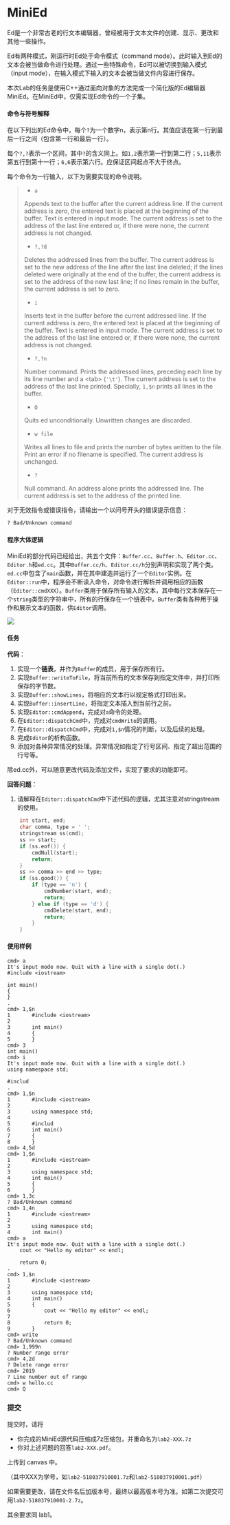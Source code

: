 # MiniEd
Ed是一个非常古老的行文本编辑器，曾经被用于文本文件的创建、显示、更改和其他一些操作。

Ed有两种模式，刚运行时Ed处于命令模式（command mode）。此时输入到Ed的文本会被当做命令进行处理。通过一些特殊命令，Ed可以被切换到输入模式（input mode），在输入模式下输入的文本会被当做文件内容进行保存。

本次Lab的任务是使用C++通过面向对象的方法完成一个简化版的Ed编辑器MiniEd。在MiniEd中，仅需实现Ed命令的一个子集。

#### 命令与符号解释

在以下列出的Ed命令中，每个`?`为一个数字n，表示第n行。其值应该在第一行到最后一行之间（包含第一行和最后一行）。

每个`?,?`表示一个区间，其中`?`的含义同上。如`1,2`表示第一行到第二行；`5,11`表示第五行到第十一行；`6,6`表示第六行。应保证区间起点不大于终点。

每个命令为一行输入，以下为需要实现的命令说明。

> - `a`
>
> Appends text to the buffer after the current address line. If the current address is zero, the entered text is placed at the beginning of the buffer. Text is entered in input mode. The current address is set to the address of the last line entered or, if there were none, the current address is not changed.  
>
> - `?,?d`
>
> Deletes the addressed lines from the buffer. The current address is set to the new address of the line after the last line deleted; if the lines deleted were originally at the end of the buffer, the current address is set to the address of the new last line; if no lines remain in the buffer, the current address is set to zero.  
>
> - `i`
>
> Inserts text in the buffer before the current addressed line. If the current address is zero, the entered text is placed at the beginning of the buffer. Text is entered in input mode. The current address is set to the address of the last line entered or, if there were none, the current address is not changed.  
>
> - `?,?n`
>
> Number command. Prints the addressed lines, preceding each line by its line number and a \<tab> (`'\t'`). The current address is set to the address of the last line printed. Specially, `1,$n` prints all lines in the buffer.
>
> - `Q`
>
> Quits ed unconditionally. Unwritten changes are discarded.  
>
> - `w file`
>
> Writes all lines to file and prints the number of bytes written to the file. Print an error if no filename is specified. The current address is unchanged.
>
> - `?`
>
> Null command. An address alone prints the addressed line. The current address is set to the address of the printed line.
>
> 
>

对于无效指令或错误指令，请输出一个以问号开头的错误提示信息：
```bash
? Bad/Unknown command
```



#### 程序大体逻辑

MiniEd的部分代码已经给出，共五个文件：`Buffer.cc`、`Buffer.h`、`Editor.cc`、`Editor.h`和`ed.cc`。其中`Buffer.cc/h`、`Editor.cc/h`分别声明和实现了两个类。`ed.cc`中包含了`main`函数，并在其中建造并运行了一个`Editor`实例。在`Editor::run`中，程序会不断读入命令，对命令进行解析并调用相应的函数（`Editor::cmdXXX`）。`Buffer`类用于保存所有输入的文本，其中每行文本保存在一个`string`类型的字符串中，所有的行保存在一个链表中。`Buffer`类有各种用于操作和展示文本的函数，供`Editor`调用。

![](http://www.plantuml.com/plantuml/png/ZL5BIWGn4Dtd55bsDds0Tk7uKH1aG134PPnKsuNvX5J5lhx5J1o4Y7OsATxdvL7P4Tl2DNYbZfDIKx0O1tCXqvr3JcMQIZq1wu8UzF1KaI-DHjB3FXcbzLdeaBBbmt8Jd1Y4cLFvaEk7v13SLSuGcq2OwphF88njy3YEtrPjtwLC5_0G2GgV0_utt887Xkv5TuGVCG89ztV4leOtA5q4BMdT5l1Iy9SAgw3mdExHmuOAtdS18NsANoeqlwpmj7KPsd-z0XabXpXbjHEy1ly5)



#### 任务

**代码**：

1. 实现一个**链表**，并作为`Buffer`的成员，用于保存所有行。
2. 实现`Buffer::writeToFile`，将当前所有的文本保存到指定文件中，并打印所保存的字节数。
3. 实现`Buffer::showLines`，将相应的文本行以规定格式打印出来。
4. 实现`Buffer::insertLine`，将指定文本插入到当前行之前。
5. 实现`Editor::cmdAppend`，完成对`a`命令的处理。
6. 在`Editor::dispatchCmd`中，完成对`cmdWrite`的调用。
7. 在`Editor::dispatchCmd`中，完成对`1,$n`情况的判断，以及后续的处理。
8. 完成`Editor`的析构函数。
9. 添加对各种异常情况的处理。异常情况如指定了行号区间、指定了超出范围的行号等。

除ed.cc外，可以随意更改代码及添加文件，实现了要求的功能即可。



**回答问题**：

1. 请解释在`Editor::dispatchCmd`中下述代码的逻辑，尤其注意对stringstream的使用。

```c++
    int start, end;
    char comma, type = ' ';
    stringstream ss(cmd);
    ss >> start;
    if (ss.eof()) {
        cmdNull(start);
        return;
    }
    ss >> comma >> end >> type;
    if (ss.good()) {
        if (type == 'n') {
            cmdNumber(start, end);
            return;
        } else if (type == 'd') {
            cmdDelete(start, end);
            return;
        }
    }
```



#### 使用样例

```
cmd> a  
It's input mode now. Quit with a line with a single dot(.)
#include <iostream>

int main()
{
}
.
cmd> 1,$n
1       #include <iostream>
2
3       int main()
4       {
5       }
cmd> 3
int main()
cmd> i
It's input mode now. Quit with a line with a single dot(.)
using namespace std;

#includ
.
cmd> 1,$n
1       #include <iostream>
2
3       using namespace std;
4
5       #includ
6       int main()
7       {
8       }
cmd> 4,5d
cmd> 1,$n
1       #include <iostream>
2
3       using namespace std;
4       int main()
5       {
6       }
cmd> 1,3c
? Bad/Unknown command
cmd> 1,4n
1       #include <iostream>
2
3       using namespace std;
4       int main()
cmd> a
It's input mode now. Quit with a line with a single dot(.)
    cout << "Hello my editor" << endl;
    
    return 0;
.
cmd> 1,$n
1       #include <iostream>
2
3       using namespace std;
4       int main()
5       {
6           cout << "Hello my editor" << endl;
7           
8           return 0;
9       }
cmd> write
? Bad/Unknown command
cmd> 1,999n
? Number range error
cmd> 4,2d
? Delete range error
cmd> 2019
? Line number out of range
cmd> w hello.cc
cmd> Q
```

### 提交

提交时，请将

- 你完成的MiniEd源代码压缩成7z压缩包，并重命名为`lab2-XXX.7z`
- 你对上述问题的回答`lab2-XXX.pdf`。

上传到 canvas 中。

（其中XXX为学号，如`lab2-518037910001.7z`和`lab2-518037910001.pdf`）

如果需要更改，请在文件名后加版本号，最终以最高版本号为准。如第二次提交可用`lab2-518037910001-2.7z`。

其余要求同 lab1。
